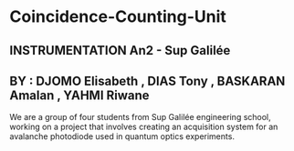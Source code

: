 # Coincidence-Counting-Unit
## INSTRUMENTATION An2 - Sup Galilée
## BY : DJOMO Elisabeth , DIAS Tony , BASKARAN Amalan , YAHMI Riwane

We are a group of four students from Sup Galilée engineering school, working on a project that involves creating an acquisition system for an avalanche photodiode used in quantum optics experiments.


